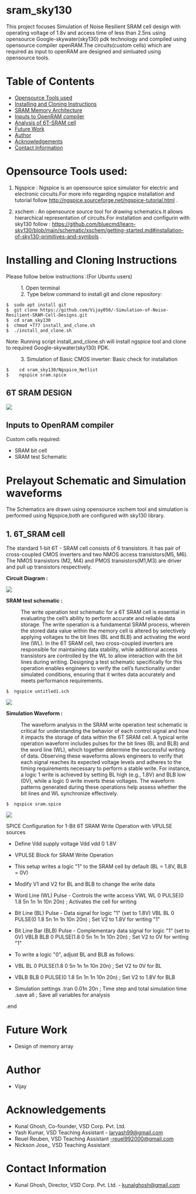 # sram_sky130
This project focuses Simulation of Noise Resilient SRAM cell design with operating voltage of 1.8v 
and access time of less than 2.5ns using opensource Google-skywater(sky130) pdk technology and compiled using 
opensource compiler openRAM.The circuits(custom cells) which are required as input to openRAM 
are designed and simluated using opensource tools.

# Table of Contents  
- [Opensource Tools used](#Opensource-Tools-used)  
- [Installing and Cloning Instructions](#Installing-and-Cloning-Instructions)  
- [SRAM Memory Architecture](##SRAM-Memory-Architecture)
- [Inputs to OpenRAM compiler](##Inputs-to-OpenRAM-compiler)
- [Analysis of 6T-SRAM cell](##Analysis-of-6T-SRAM-cell)
- [Future Work](#future-work) 
- [Author](#Author)
- [Acknowledgements](#Acknowledgements)  
- [Contact Information](#Contact-information) 

# Opensource Tools used:

1. Ngspice : Ngspice is an opensource spice simulator for electric and electronic circuits.For more info regarding ngspice installation and tutorial follow http://ngspice.sourceforge.net/ngspice-tutorial.html .

2. xschem : An opensource source tool for drawing schematics.It allows hierarchical representation of circuits.For installation and configurin with sky130 follow :
https://github.com/bluecmd/learn-sky130/blob/main/schematic/xschem/getting-started.md#installation-of-sky130-primitives-and-symbols .

# Installing and Cloning Instructions

Please follow below instructions :(For Ubuntu users)
<dl>
    <dd> 1. Open terminal </dd>
    <dd> 2. Type below command to install git and clone repository: </dd>
</dl>

```
$  sudo apt install git
$  git clone https://github.com/Vijay056/-Simulation-of-Noise-Resilient-SRAM-Cell-Designs.git
$  cd sram_sky130
$  chmod +777 install_and_clone.sh
$  ./install_and_clone.sh

```
Note: Running script install_and_clone.sh will install ngspice tool and clone to required Google-skywater(sky130) PDK.

<dl>
  <dd> 3. Simulation of Basic CMOS inverter: Basic check for installation </dd>
</dl>

```
$    cd sram_sky130/Ngspice_Netlist
$    ngspice sram.spice 
```


## 6T SRAM DESIGN

![](https://github.com/Vijay056/-Simulation-of-Noise-Resilient-SRAM-Cell-Designs/blob/main/The-schematic-diagram-of-conventional-6T-SRAM-Cell.png)

## Inputs to OpenRAM compiler


Custom cells required:
* SRAM bit cell
* SRAM test Schematic

# Prelayout Schematic and Simulation waveforms
The Schematics are drawn using opensource xschem tool and simulation is performed using Ngspice,both are configured with sky130 library.


## 1. 6T_SRAM cell 
The standard 1-bit 6T - SRAM cell consists of 6 transistors. It has pair of cross-coupled CMOS inverters and two NMOS access transistors(M5, M6). 
The NMOS transistors (M2, M4) and PMOS transistors(M1,M3) are driver and pull up transistors respectively.

**Circuit Diagram :**

![](https://github.com/Vijay056/-Simulation-of-Noise-Resilient-SRAM-Cell-Designs/blob/main/Screenshot%20from%202024-11-08%2023-43-31.png)

**SRAM test schematic :**
<dl>
  <dd>The write operation test schematic for a 6T SRAM cell is essential in evaluating the cell’s ability to perform accurate and reliable data storage. The write operation is a fundamental SRAM process, wherein the stored data value within the memory cell is altered by selectively applying voltages to the bit lines (BL and BLB) and activating the word line (WL). In the 6T SRAM cell, two cross-coupled inverters are responsible for maintaining data stability, while additional access transistors are controlled by the WL to allow interaction with the bit lines during writing. Designing a test schematic specifically for this operation enables engineers to verify the cell’s functionality under simulated conditions, ensuring that it writes data accurately and meets performance requirements.</dd>
</dl>

```
$  ngspice untitled1.sch 
```

![](https://github.com/Vijay056/-Simulation-of-Noise-Resilient-SRAM-Cell-Designs/blob/main/Screenshot%20from%202024-11-08%2023-43-51.png)

**Simulation Waveform :**
<dl>
  <dd>The waveform analysis in the SRAM write operation test schematic is critical for understanding the behavior of each control signal and how it impacts the storage of data within the 6T SRAM cell. A typical write operation waveform includes pulses for the bit lines (BL and BLB) and the word line (WL), which together determine the successful writing of data. Observing these waveforms allows engineers to verify that each signal reaches its expected voltage levels and adheres to the timing requirements necessary to perform a stable write. For instance, a logic 1 write is achieved by setting BL high (e.g., 1.8V) and BLB low (0V), while a logic 0 write inverts these voltages. The waveform patterns generated during these operations help assess whether the bit lines and WL synchronize effectively. </dd>
</dl>

```
$  ngspice sram.spice 
```

![](https://github.com/Vijay056/-Simulation-of-Noise-Resilient-SRAM-Cell-Designs/blob/main/WhatsApp%20Image%202024-11-08%20at%2011.59.13%20PM.jpeg)

SPICE Configuration for 1-Bit 6T SRAM Write Operation with VPULSE sources

* Define Vdd supply voltage
Vdd vdd 0 1.8V

* VPULSE Block for SRAM Write Operation
* This setup writes a logic "1" to the SRAM cell by default (BL = 1.8V, BLB = 0V)
* Modify V1 and V2 for BL and BLB to change the write data

* Word Line (WL) Pulse - Controls the write access
VWL WL 0 PULSE(0 1.8 5n 1n 1n 10n 20n)  ; Activates the cell for writing

* Bit Line (BL) Pulse - Data signal for logic "1" (set to 1.8V)
VBL BL 0 PULSE(0 1.8 5n 1n 1n 10n 20n)   ; Set V2 to 1.8V for writing "1"

* Bit Line Bar (BLB) Pulse - Complementary data signal for logic "1" (set to 0V)
VBLB BLB 0 PULSE(1.8 0 5n 1n 1n 10n 20n) ; Set V2 to 0V for writing "1"

* To write a logic "0", adjust BL and BLB as follows:
* VBL BL 0 PULSE(1.8 0 5n 1n 1n 10n 20n)   ; Set V2 to 0V for BL
* VBLB BLB 0 PULSE(0 1.8 5n 1n 1n 10n 20n) ; Set V2 to 1.8V for BLB

* Simulation settings
.tran 0.01n 20n    ; Time step and total simulation time
.save all          ; Save all variables for analysis

.end
# Future Work
* Design of memory array

# Author
* Vijay

# Acknowledgements  
* Kunal Ghosh, Co-founder, VSD Corp. Pvt. Ltd.
* Yash Kumar, VSD Teaching Assistant  - laryash99@gmail.com
* Reuel Reuben, VSD Teaching Assistant  -reuel992000@gmail.com
* Nickson Jose,, VSD Teaching Assistant

# Contact Information  
* Kunal Ghosh, Director, VSD Corp. Pvt. Ltd. - kunalghosh@gmail.com








